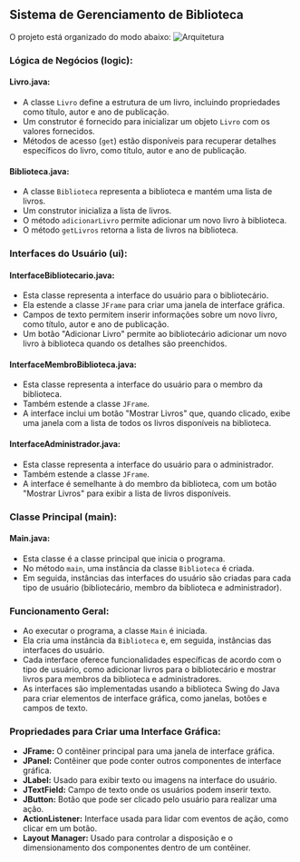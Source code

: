 ## Sistema de Gerenciamento de Biblioteca

O projeto está organizado do modo abaixo:
![Arquitetura](C:\Users\Trocados\codigoJava\AtividadeTela\src\assets\arquitetura.jpeg)


### Lógica de Negócios (logic):

#### Livro.java:

- A classe `Livro` define a estrutura de um livro, incluindo propriedades como título, autor e ano de publicação.
- Um construtor é fornecido para inicializar um objeto `Livro` com os valores fornecidos.
- Métodos de acesso (`get`) estão disponíveis para recuperar detalhes específicos do livro, como título, autor e ano de publicação.

#### Biblioteca.java:

- A classe `Biblioteca` representa a biblioteca e mantém uma lista de livros.
- Um construtor inicializa a lista de livros.
- O método `adicionarLivro` permite adicionar um novo livro à biblioteca.
- O método `getLivros` retorna a lista de livros na biblioteca.

### Interfaces do Usuário (ui):

#### InterfaceBibliotecario.java:

- Esta classe representa a interface do usuário para o bibliotecário.
- Ela estende a classe `JFrame` para criar uma janela de interface gráfica.
- Campos de texto permitem inserir informações sobre um novo livro, como título, autor e ano de publicação.
- Um botão "Adicionar Livro" permite ao bibliotecário adicionar um novo livro à biblioteca quando os detalhes são preenchidos.

#### InterfaceMembroBiblioteca.java:

- Esta classe representa a interface do usuário para o membro da biblioteca.
- Também estende a classe `JFrame`.
- A interface inclui um botão "Mostrar Livros" que, quando clicado, exibe uma janela com a lista de todos os livros disponíveis na biblioteca.

#### InterfaceAdministrador.java:

- Esta classe representa a interface do usuário para o administrador.
- Também estende a classe `JFrame`.
- A interface é semelhante à do membro da biblioteca, com um botão "Mostrar Livros" para exibir a lista de livros disponíveis.

### Classe Principal (main):

#### Main.java:

- Esta classe é a classe principal que inicia o programa.
- No método `main`, uma instância da classe `Biblioteca` é criada.
- Em seguida, instâncias das interfaces do usuário são criadas para cada tipo de usuário (bibliotecário, membro da biblioteca e administrador).

### Funcionamento Geral:

- Ao executar o programa, a classe `Main` é iniciada.
- Ela cria uma instância da `Biblioteca` e, em seguida, instâncias das interfaces do usuário.
- Cada interface oferece funcionalidades específicas de acordo com o tipo de usuário, como adicionar livros para o bibliotecário e mostrar livros para membros da biblioteca e administradores.
- As interfaces são implementadas usando a biblioteca Swing do Java para criar elementos de interface gráfica, como janelas, botões e campos de texto.

### Propriedades para Criar uma Interface Gráfica:

- **JFrame:** O contêiner principal para uma janela de interface gráfica.
- **JPanel:** Contêiner que pode conter outros componentes de interface gráfica.
- **JLabel:** Usado para exibir texto ou imagens na interface do usuário.
- **JTextField:** Campo de texto onde os usuários podem inserir texto.
- **JButton:** Botão que pode ser clicado pelo usuário para realizar uma ação.
- **ActionListener:** Interface usada para lidar com eventos de ação, como clicar em um botão.
- **Layout Manager:** Usado para controlar a disposição e o dimensionamento dos componentes dentro de um contêiner.
